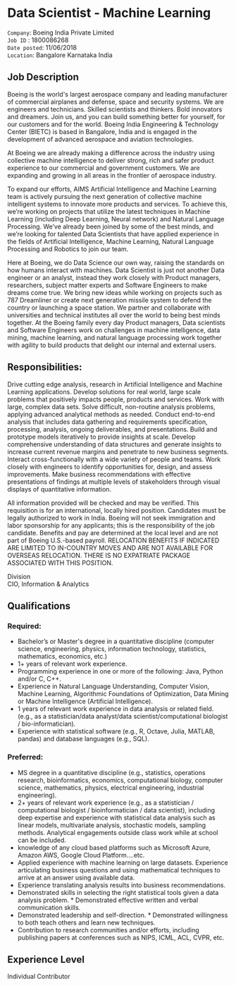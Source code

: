 # Data Scientist - Machine Learning

`Company`: Boeing India Private Limited   
`Job ID` : 1800086268   
`Date posted`: 11/06/2018   
`Location`: Bangalore Karnataka India

## Job Description
Boeing is the world's largest aerospace company and leading manufacturer of commercial airplanes and defense, space and security systems. We are engineers and technicians. Skilled scientists and thinkers. Bold innovators and dreamers. Join us, and you can build something better for yourself, for our customers and for the world. Boeing India Engineering & Technology Center (BIETC) is based in Bangalore, India and is engaged in the development of advanced aerospace and aviation technologies.
 
At Boeing we  are already making a difference across the industry using collective machine intelligence to deliver strong, rich and safer product experience to our commercial and government customers. We are expanding and growing in all areas in the frontier of aerospace industry.
 
To expand our efforts, AIMS Artificial Intelligence and Machine Learning team is actively pursuing the next generation of collective machine intelligent systems to innovate more products and services. To achieve this, we’re working on projects that utilize the latest techniques in Machine Learning (including Deep Learning, Neural network) and Natural Language Processing. We’ve already been joined by some of the best minds, and we’re looking for talented Data Scientists that have applied experience in the fields of Artificial Intelligence, Machine Learning, Natural Language Processing and Robotics to join our team.
 
Here at Boeing, we do Data Science our own way, raising the standards on how humans interact with machines. Data Scientist is just not another Data engineer or an analyst, instead they work closely with Product managers, researchers, subject matter experts and Software Engineers to make dreams come true. We bring new ideas while working on projects such as 787 Dreamliner or create next generation missile system to defend the country or launching a space station.  We partner and collaborate with universities and technical institutes all over the world to being best minds together. At the Boeing family every day Product managers, Data scientists and Software Engineers work on challenges in machine intelligence, data mining, machine learning, and natural language processing work together with agility to build products that delight our internal and external users.
 
## Responsibilities:
 
Drive cutting edge analysis, research in Artificial Intelligence and Machine Learning applications.
Develop solutions for real world, large scale problems that positively impacts people, products and services.
Work with large, complex data sets. Solve difficult, non-routine analysis problems, applying advanced analytical methods as needed. Conduct end-to-end analysis that includes data gathering and requirements specification, processing, analysis, ongoing deliverables, and presentations.
Build and prototype models iteratively to provide insights at scale. Develop comprehensive understanding of data structures and generate insights to increase current revenue margins and penetrate to new business segments.
Interact cross-functionally with a wide variety of people and teams. Work closely with engineers to identify opportunities for, design, and assess improvements.
Make business recommendations with effective presentations of findings at multiple levels of stakeholders through visual displays of quantitative information.
 
All information provided will be checked and may be verified. This requisition is for an international, locally hired position. Candidates must be legally authorized to work in India. Boeing will not seek immigration and labor sponsorship for any applicants; this is the responsibility of the job candidate. Benefits and pay are determined at the local level and are not part of Boeing U.S.-based payroll. RELOCATION BENEFITS IF INDICATED ARE LIMITED TO IN-COUNTRY MOVES AND ARE NOT AVAILABLE FOR OVERSEAS RELOCATION. THERE IS NO EXPATRIATE PACKAGE ASSOCIATED WITH THIS POSITION.

Division  
CIO, Information & Analytics

## Qualifications 
### Required:
 
* Bachelor’s or Master's degree in a quantitative discipline (computer science, engineering, physics, information technology, statistics, mathematics, economics, etc.)
* 1+ years of relevant work experience.
* Programming experience in one or more of the following: Java, Python and/or C, C++.
* Experience in Natural Language Understanding, Computer Vision, Machine Learning, Algorithmic Foundations of Optimization, Data Mining or Machine Intelligence (Artificial Intelligence).
* 1 years of relevant work experience in data analysis or related field. (e.g., as a statistician/data analyst/data scientist/computational biologist / bio-informatician).
* Experience with statistical software (e.g., R, Octave, Julia, MATLAB, pandas) and database languages (e.g., SQL).
 
### Preferred:
 
* MS degree in a quantitative discipline (e.g., statistics, operations research, bioinformatics, economics, computational biology, computer science, mathematics, physics, electrical engineering, industrial engineering).
* 2+ years of relevant work experience (e.g., as a statistician / computational biologist / bioinformatician / data scientist), including deep expertise and experience with statistical data analysis such as linear models, multivariate analysis, stochastic models, sampling methods. Analytical engagements outside class work while at school can be included.
* knowledge of any cloud based platforms such as Microsoft Azure, Amazon AWS, Google Cloud Platform….etc.
* Applied experience with machine learning on large datasets.
Experience articulating business questions and using mathematical techniques to arrive at an answer using available data.  
* Experience translating analysis results into business recommendations.
* Demonstrated skills in selecting the right statistical tools given a data analysis problem. * Demonstrated effective written and verbal communication skills.
* Demonstrated leadership and self-direction. * Demonstrated willingness to both teach others and learn new techniques.
* Contribution to research communities and/or efforts, including publishing papers at conferences such as NIPS, ICML, ACL, CVPR, etc.

## Experience Level 
Individual Contributor


